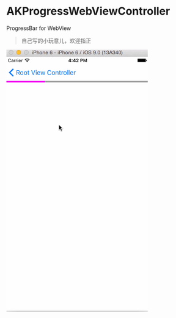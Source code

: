 # AKProgressWebViewController
ProgressBar for WebView

> 自己写的小玩意儿，欢迎指正

![](https://github.com/AstonZ/AKProgressWebViewController/blob/master/Resources/AKProgressBar.gif)  

